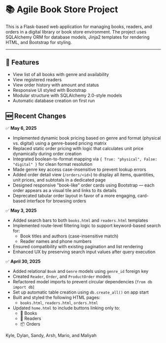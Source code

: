 
# 📚 Agile Book Store Project

This is a Flask-based web application for managing books, readers, and orders in a digital library or book store environment. The project uses SQLAlchemy ORM for database models, Jinja2 templates for rendering HTML, and Bootstrap for styling.

---

## 🚀 Features

- View list of all books with genre and availability
- View registered readers
- View order history with amount and status
- Responsive UI styled with Bootstrap
- Modular structure with SQLAlchemy 2.0-style models
- Automatic database creation on first run

## 🆕 Recent Changes

✅ **May 6, 2025**
- Implemented dynamic book pricing based on genre and format (physical vs. digital) using a genre-based pricing matrix
- Replaced static order pricing with logic that calculates unit price dynamically during order creation
- Integrated boolean-to-format mapping via `{ True: "physical", False: "digital" }` for clean format resolution
- Made genre key access case-insensitive to prevent lookup errors
- Added order detail view (`/orders/<id>`) to display all items, quantities, unit prices, and subtotals in a dedicated page
- Designed responsive "book-like" order cards using Bootstrap — each order appears as a visual tile and links to its details
- Deprecated tabular order layout in favor of a more engaging, card-based interface for browsing orders


✅ **May 3, 2025**
- Added search bars to both `books.html` and `readers.html` templates
- Implemented route-level filtering logic to support keyword-based search for:
  - Book titles and authors (case-insensitive match)
  - Reader names and phone numbers
- Ensured compatibility with existing pagination and list rendering
- Enhanced UX by preserving search input values after query execution

✅ **April 30, 2025**
- Added relational `Book` and `Genre` models using `genre_id` foreign key
- Created `Reader`, `Order`, and `ProductOrder` models
- Refactored model imports to prevent circular dependencies (`from db import db`)
- Set up automatic table creation using `db.create_all()` on app start
- Built and styled the following HTML pages:
  - `books.html`, `readers.html`, `orders.html`
- Updated `home.html` to include buttons linking only to:
  - 📘 Books
  - 👥 Readers
  - 📦 Orders

Kyle, Dylan, Sandy, Arsh, Mario, and Maliyah